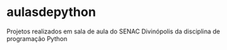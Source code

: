# aulasdepython
Projetos realizados em sala de aula do SENAC Divinópolis da disciplina de programação Python
